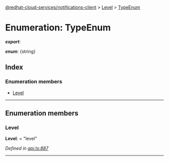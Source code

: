 [@redhat-cloud-services/notifications-client](../README.md) > [Level](../modules/level.md) > [TypeEnum](../enums/level.typeenum.md)

# Enumeration: TypeEnum

*__export__*: 

*__enum__*: {string}

## Index

### Enumeration members

* [Level](level.typeenum.md#level)

---

## Enumeration members

<a id="level"></a>

###  Level

**Level**:  = "level"

*Defined in [api.ts:887](https://github.com/RedHatInsights/javascript-clients/blob/master/packages/hooks/api.ts#L887)*

___

